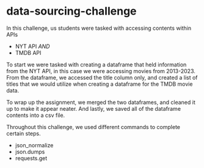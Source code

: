 # data-sourcing-challenge

In this challenge, us students were tasked with accessing contents within APIs
- NYT API
*AND*
- TMDB API

To start we were tasked with creating a dataframe that held information from the
NYT API, in this case we were accessing movies from 2013-2023. From the dataframe,
we accessed the title column only, and created a list of titles that we would utilize 
when creating a dataframe for the TMDB movie data.

To wrap up the assignment, we merged the two dataframes, and cleaned it up to make it appear
neater. And lastly, we saved all of the dataframe contents into a csv file.

Throughout this challenge, we used different commands to complete certain steps.
- json_normalize
- json.dumps
- requests.get